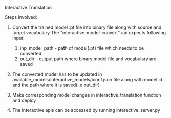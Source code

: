 Interactive Translation

Steps involved:
1. Convert the trained model .pt file into binary file along with source and target vocabulary
   The "interactive-model-convert" api expects following input:
   1. inp_model_path - path of model(.pt) file which needs to be converted
   2. out_dir - output path where binary model file and vocabulary are saved

2. The converted model has to be updated in available_models/interactive_models/iconf.json file along with model id and the path where it
   is saved(i.e out_dir)

3. Make corresponding model changes in interactive_translation function and deploy
4. The interactive apis can be accessed by running interactive_server.py   